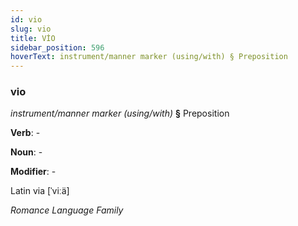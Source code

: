 ```yaml
---
id: vio
slug: vio
title: VİO
sidebar_position: 596
hoverText: instrument/manner marker (using/with) § Preposition
---
```


### vio

*instrument/manner marker (using/with)* **§** Preposition

**Verb**: -

**Noun**: -

**Modifier**: -

Latin via [ˈviːä]

*Romance Language Family*